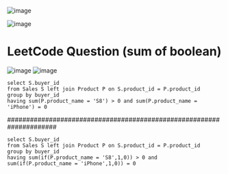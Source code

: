 ![image](https://user-images.githubusercontent.com/60442877/206933918-6951375d-c7eb-422c-bcb2-de7018ec4bbe.png)

![image](https://user-images.githubusercontent.com/60442877/206933958-16e8aaf9-7b56-4734-81ca-0d51b0a4ad1c.png)

# LeetCode Question (sum of boolean)

![image](https://user-images.githubusercontent.com/60442877/219975886-a2e95cc8-ffb0-4798-a855-3fbc5404e2da.png)
![image](https://user-images.githubusercontent.com/60442877/219975892-7f49059b-9e98-4299-a79d-5ecdde7aa415.png)

    select S.buyer_id
    from Sales S left join Product P on S.product_id = P.product_id
    group by buyer_id
    having sum(P.product_name = 'S8') > 0 and sum(P.product_name = 'iPhone') = 0
#####################################################################

    select S.buyer_id
    from Sales S left join Product P on S.product_id = P.product_id
    group by buyer_id
    having sum(if(P.product_name = 'S8',1,0)) > 0 and sum(if(P.product_name = 'iPhone',1,0)) = 0

